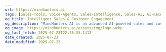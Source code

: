```yaml
---
url: https://mindhunters.ai
tags: [Sales-Tools, Voice-Agents, Sales-Intelligence, Sales-AI, AI-Receptionists, AI-Toolkit]
og_title: Intelligent Sales & Customer Engagement
og_description: "MindHunters AI is an advanced AI-powered sales and customer engagement\r           platform that automates lead qualification, optimizes omnichannel\r           interactions, and enhances CRM integration to drive business growth."
og_image: https://mindhunters.ai/assets/img/logo.webp
og_last_fetch: 2025-07-23T22:25:35.141Z
date_created: 2025-07-23
date_modified: 2025-07-23
---
```

